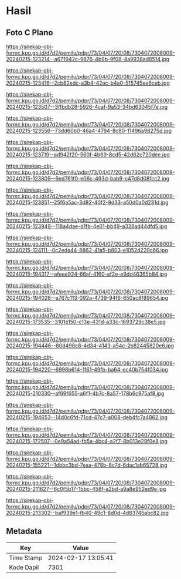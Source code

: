 # Hasil

## Foto C Plano

https://sirekap-obj-formc.kpu.go.id/d7d2/pemilu/pdpr/73/04/07/20/08/7304072008009-20240215-123214--a671942c-9876-4b9b-9f08-4a9938ad8514.jpg

https://sirekap-obj-formc.kpu.go.id/d7d2/pemilu/pdpr/73/04/07/20/08/7304072008009-20240215-123416--2cb82edc-a3b4-42ac-b4a0-515745ee6ceb.jpg

https://sirekap-obj-formc.kpu.go.id/d7d2/pemilu/pdpr/73/04/07/20/08/7304072008009-20240215-123507--3ffbdb28-5926-4caf-9a53-34bd63045f7e.jpg

https://sirekap-obj-formc.kpu.go.id/d7d2/pemilu/pdpr/73/04/07/20/08/7304072008009-20240215-123556--73dd60b0-46a4-4794-8c80-11496a98275d.jpg

https://sirekap-obj-formc.kpu.go.id/d7d2/pemilu/pdpr/73/04/07/20/08/7304072008009-20240215-123719--ad942f20-560f-4b69-8cd5-42d62c720dee.jpg

https://sirekap-obj-formc.kpu.go.id/d7d2/pemilu/pdpr/73/04/07/20/08/7304072008009-20240215-123809--9ed761f0-e06c-493d-bab9-c47d8d08fcc2.jpg

https://sirekap-obj-formc.kpu.go.id/d7d2/pemilu/pdpr/73/04/07/20/08/7304072008009-20240215-123851--25f6a5ac-3d82-40f2-9d33-a50d0a0d231d.jpg

https://sirekap-obj-formc.kpu.go.id/d7d2/pemilu/pdpr/73/04/07/20/08/7304072008009-20240215-123949--118a4dae-d1fb-4e01-bb49-a328ad44dfd5.jpg

https://sirekap-obj-formc.kpu.go.id/d7d2/pemilu/pdpr/73/04/07/20/08/7304072008009-20240215-124111--0c2eda44-8862-41a5-b803-e1052d229c66.jpg

https://sirekap-obj-formc.kpu.go.id/d7d2/pemilu/pdpr/73/04/07/20/08/7304072008009-20240215-194317--afeee924-66af-4160-af2e-e9dd46365b84.jpg

https://sirekap-obj-formc.kpu.go.id/d7d2/pemilu/pdpr/73/04/07/20/08/7304072008009-20240215-194026--a767c113-092a-4739-94f6-850ac8f89654.jpg

https://sirekap-obj-formc.kpu.go.id/d7d2/pemilu/pdpr/73/04/07/20/08/7304072008009-20240215-173535--3101e150-c13e-431d-a33c-1693729c38e5.jpg

https://sirekap-obj-formc.kpu.go.id/d7d2/pemilu/pdpr/73/04/07/20/08/7304072008009-20240215-194446--80d498c8-4d34-4143-a54c-2b82445820e6.jpg

https://sirekap-obj-formc.kpu.go.id/d7d2/pemilu/pdpr/73/04/07/20/08/7304072008009-20240215-194220--6998b614-1f61-49fb-ba64-ec40b754f034.jpg

https://sirekap-obj-formc.kpu.go.id/d7d2/pemilu/pdpr/73/04/07/20/08/7304072008009-20240215-210330--af69f655-a6f1-4b7c-8a57-178b6c975af8.jpg

https://sirekap-obj-formc.kpu.go.id/d7d2/pemilu/pdpr/73/04/07/20/08/7304072008009-20240215-194653--14d0c6fd-71cd-47c7-a008-deb4fc7a4862.jpg

https://sirekap-obj-formc.kpu.go.id/d7d2/pemilu/pdpr/73/04/07/20/08/7304072008009-20240215-172507--0e9a54ad-fb5a-4bc4-a2f7-8b013e29f0e8.jpg

https://sirekap-obj-formc.kpu.go.id/d7d2/pemilu/pdpr/73/04/07/20/08/7304072008009-20240215-155221--1dbbc3bd-7eaa-478b-8c7d-6dac1ab65728.jpg

https://sirekap-obj-formc.kpu.go.id/d7d2/pemilu/pdpr/73/04/07/20/08/7304072008009-20240215-211627--6c0f5b17-1bbc-458f-a2bd-a9a8e952ed9e.jpg

https://sirekap-obj-formc.kpu.go.id/d7d2/pemilu/pdpr/73/04/07/20/08/7304072008009-20240215-213302--baf939e1-fb40-49c1-8d0d-4d83745abc82.jpg


## Metadata

| Key        | Value               |
| ---------- | ------------------- |
| Time Stamp | 2024-02-17 13:05:41 |
| Kode Dapil | 7301                |



